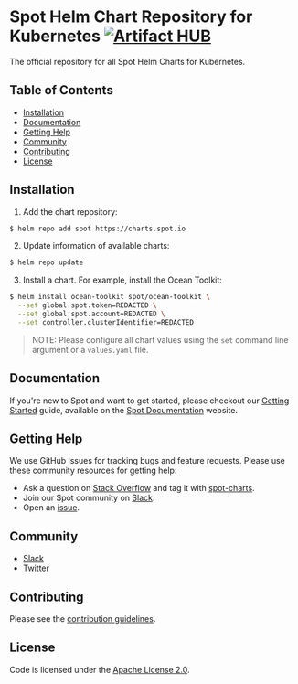 # Spot Helm Chart Repository for Kubernetes [![Artifact HUB](https://img.shields.io/endpoint?url=https://artifacthub.io/badge/repository/spot)](https://artifacthub.io/packages/search?repo=spot)

The official repository for all Spot Helm Charts for Kubernetes.

## Table of Contents

- [Installation](#installation)
- [Documentation](#documentation)
- [Getting Help](#getting-help)
- [Community](#community)
- [Contributing](#contributing)
- [License](#license)

## Installation

1. Add the chart repository:

```sh
$ helm repo add spot https://charts.spot.io
```

2. Update information of available charts:

```sh
$ helm repo update
```

3. Install a chart. For example, install the Ocean Toolkit:

```sh
$ helm install ocean-toolkit spot/ocean-toolkit \
  --set global.spot.token=REDACTED \
  --set global.spot.account=REDACTED \
  --set controller.clusterIdentifier=REDACTED
```

> NOTE: Please configure all chart values using the `set` command line argument or a `values.yaml` file.

## Documentation

If you're new to Spot and want to get started, please checkout our [Getting Started](https://docs.spot.io/connect-your-cloud-provider/) guide, available on the [Spot Documentation](https://docs.spot.io/) website.

## Getting Help

We use GitHub issues for tracking bugs and feature requests. Please use these community resources for getting help:

- Ask a question on [Stack Overflow](https://stackoverflow.com/) and tag it with [spot-charts](https://stackoverflow.com/questions/tagged/spot-charts/).
- Join our Spot community on [Slack](http://slack.spot.io/).
- Open an [issue](https://github.com/spotinst/charts/issues/new/choose/).

## Community

- [Slack](http://slack.spot.io/)
- [Twitter](https://twitter.com/spotinst/)

## Contributing

Please see the [contribution guidelines](.github/CONTRIBUTING.md).

## License

Code is licensed under the [Apache License 2.0](https://github.com/spotinst/charts/blob/master/LICENSE/).

